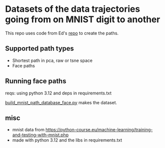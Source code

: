 # Datasets of the data trajectories going from on MNIST digit to another

This repo uses code from Ed's [repo](https://github.com/Teddyzander/Local-FACE/tree/main#) to create the paths.


## Supported path types
 - Shortest path in pca, raw or tsne space
 - Face paths

## Running face paths
reqs: using python 3.12 and deps in requirements.txt

[build_mnist_path_database_face.py](./build_mnist_path_database_face.py) makes the dataset.







## misc
 - mnist data from https://python-course.eu/machine-learning/training-and-testing-with-mnist.php
 - made with python 3.12 and the libs in requirements.txt